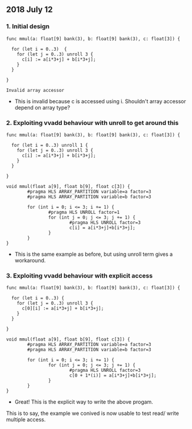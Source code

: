 ## 2018 July 12

### 1. Initial design 

```
func mmul(a: float[9] bank(3), b: float[9] bank(3), c: float[3]) {

  for (let i = 0..3)  {
    for (let j = 0..3) unroll 3 {
      c[i] := a[i*3+j] + b[i*3+j];
    }
  }

}
```

```
Invalid array accessor
```

* This is invalid because c is accessed using i. Shouldn't array accessor depend on array type?

### 2. Exploiting vvadd behaviour with unroll to get around this

```
func mmul(a: float[9] bank(3), b: float[9] bank(3), c: float[3]) {

  for (let i = 0..3) unroll 1 {
    for (let j = 0..3) unroll 3 {
      c[i] := a[i*3+j] + b[i*3+j];
    }
  }

}
```

```
void mmul(float a[9], float b[9], float c[3]) {
        #pragma HLS ARRAY_PARTITION variable=a factor=3
        #pragma HLS ARRAY_PARTITION variable=b factor=3

        for (int i = 0; i <= 3; i += 1) {
                #pragma HLS UNROLL factor=1
                for (int j = 0; j <= 3; j += 1) {
                        #pragma HLS UNROLL factor=3
                        c[i] = a[i*3+j]+b[i*3+j];
                }
        }
}
```

* This is the same example as before, but using unroll term gives a workaround.

### 3. Exploiting vvadd behaviour with explicit access

```
func mmul(a: float[9] bank(3), b: float[9] bank(3), c: float[3]) {

  for (let i = 0..3) {
    for (let j = 0..3) unroll 3 {
      c[0][i] := a[i*3+j] + b[i*3+j];
    }
  }

}
```

```
void mmul(float a[9], float b[9], float c[3]) {
        #pragma HLS ARRAY_PARTITION variable=a factor=3
        #pragma HLS ARRAY_PARTITION variable=b factor=3

        for (int i = 0; i <= 3; i += 1) {
                for (int j = 0; j <= 3; j += 1) {
                        #pragma HLS UNROLL factor=3
                        c[0 + 1*(i)] = a[i*3+j]+b[i*3+j];
                }
        }
}
```

* Great! This is the explicit way to write the above progam.

This is to say, the example we conived is now usable to test read/ write multiple access.
